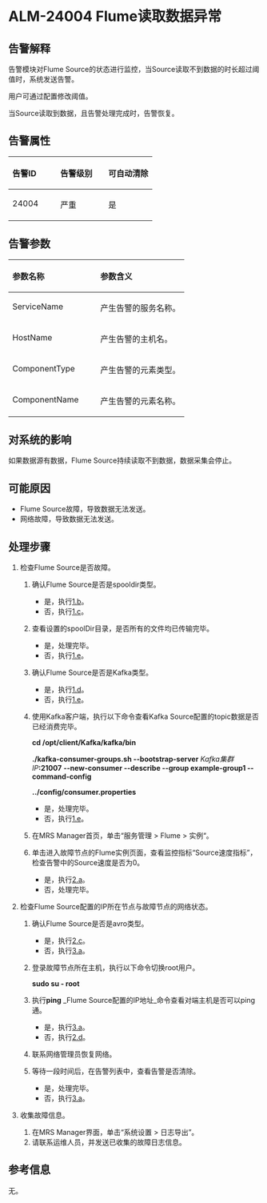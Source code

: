# ALM-24004 Flume读取数据异常<a name="ZH-CN_TOPIC_0093195085"></a>

## 告警解释<a name="zh-cn_topic_0054336022_section19665522175625"></a>

告警模块对Flume Source的状态进行监控，当Source读取不到数据的时长超过阈值时，系统发送告警。

用户可通过配置修改阈值。

当Source读取到数据，且告警处理完成时，告警恢复。

## 告警属性<a name="zh-cn_topic_0054336022_section42254989175625"></a>

<a name="zh-cn_topic_0054336022_table102091175625"></a>
<table><thead align="left"><tr id="zh-cn_topic_0054336022_row31905194175625"><th class="cellrowborder" valign="top" width="33.33333333333333%" id="mcps1.1.4.1.1"><p id="zh-cn_topic_0054336022_p34183898175625"><a name="zh-cn_topic_0054336022_p34183898175625"></a><a name="zh-cn_topic_0054336022_p34183898175625"></a><strong id="zh-cn_topic_0054336022_b39219631175625"><a name="zh-cn_topic_0054336022_b39219631175625"></a><a name="zh-cn_topic_0054336022_b39219631175625"></a>告警ID</strong></p>
</th>
<th class="cellrowborder" valign="top" width="33.33333333333333%" id="mcps1.1.4.1.2"><p id="zh-cn_topic_0054336022_p22673543175625"><a name="zh-cn_topic_0054336022_p22673543175625"></a><a name="zh-cn_topic_0054336022_p22673543175625"></a><strong id="zh-cn_topic_0054336022_b2735300175625"><a name="zh-cn_topic_0054336022_b2735300175625"></a><a name="zh-cn_topic_0054336022_b2735300175625"></a>告警级别</strong></p>
</th>
<th class="cellrowborder" valign="top" width="33.33333333333333%" id="mcps1.1.4.1.3"><p id="zh-cn_topic_0054336022_p20232782175625"><a name="zh-cn_topic_0054336022_p20232782175625"></a><a name="zh-cn_topic_0054336022_p20232782175625"></a><strong id="zh-cn_topic_0054336022_b47877317175625"><a name="zh-cn_topic_0054336022_b47877317175625"></a><a name="zh-cn_topic_0054336022_b47877317175625"></a>可自动清除</strong></p>
</th>
</tr>
</thead>
<tbody><tr id="zh-cn_topic_0054336022_row52857467175625"><td class="cellrowborder" valign="top" width="33.33333333333333%" headers="mcps1.1.4.1.1 "><p id="zh-cn_topic_0054336022_p9444863162919"><a name="zh-cn_topic_0054336022_p9444863162919"></a><a name="zh-cn_topic_0054336022_p9444863162919"></a>24004</p>
</td>
<td class="cellrowborder" valign="top" width="33.33333333333333%" headers="mcps1.1.4.1.2 "><p id="zh-cn_topic_0054336022_p26836421162919"><a name="zh-cn_topic_0054336022_p26836421162919"></a><a name="zh-cn_topic_0054336022_p26836421162919"></a>严重</p>
</td>
<td class="cellrowborder" valign="top" width="33.33333333333333%" headers="mcps1.1.4.1.3 "><p id="zh-cn_topic_0054336022_p26266529162919"><a name="zh-cn_topic_0054336022_p26266529162919"></a><a name="zh-cn_topic_0054336022_p26266529162919"></a>是</p>
</td>
</tr>
</tbody>
</table>

## 告警参数<a name="zh-cn_topic_0054336022_section27218191175625"></a>

<a name="zh-cn_topic_0054336022_table57189892175625"></a>
<table><thead align="left"><tr id="zh-cn_topic_0054336022_row20832688175625"><th class="cellrowborder" valign="top" width="50%" id="mcps1.1.3.1.1"><p id="zh-cn_topic_0054336022_p9726186175625"><a name="zh-cn_topic_0054336022_p9726186175625"></a><a name="zh-cn_topic_0054336022_p9726186175625"></a><strong id="zh-cn_topic_0054336022_b20426813175625"><a name="zh-cn_topic_0054336022_b20426813175625"></a><a name="zh-cn_topic_0054336022_b20426813175625"></a>参数名称</strong></p>
</th>
<th class="cellrowborder" valign="top" width="50%" id="mcps1.1.3.1.2"><p id="zh-cn_topic_0054336022_p43959148175625"><a name="zh-cn_topic_0054336022_p43959148175625"></a><a name="zh-cn_topic_0054336022_p43959148175625"></a><strong id="zh-cn_topic_0054336022_b60088019175625"><a name="zh-cn_topic_0054336022_b60088019175625"></a><a name="zh-cn_topic_0054336022_b60088019175625"></a>参数含义</strong></p>
</th>
</tr>
</thead>
<tbody><tr id="zh-cn_topic_0054336022_row35291346175625"><td class="cellrowborder" valign="top" width="50%" headers="mcps1.1.3.1.1 "><p id="zh-cn_topic_0054336022_p15769878162931"><a name="zh-cn_topic_0054336022_p15769878162931"></a><a name="zh-cn_topic_0054336022_p15769878162931"></a>ServiceName</p>
</td>
<td class="cellrowborder" valign="top" width="50%" headers="mcps1.1.3.1.2 "><p id="zh-cn_topic_0054336022_p2291730162931"><a name="zh-cn_topic_0054336022_p2291730162931"></a><a name="zh-cn_topic_0054336022_p2291730162931"></a>产生告警的服务名称。</p>
</td>
</tr>
<tr id="zh-cn_topic_0054336022_row54265439175625"><td class="cellrowborder" valign="top" width="50%" headers="mcps1.1.3.1.1 "><p id="zh-cn_topic_0054336022_p60058435162931"><a name="zh-cn_topic_0054336022_p60058435162931"></a><a name="zh-cn_topic_0054336022_p60058435162931"></a>HostName</p>
</td>
<td class="cellrowborder" valign="top" width="50%" headers="mcps1.1.3.1.2 "><p id="zh-cn_topic_0054336022_p32895061162931"><a name="zh-cn_topic_0054336022_p32895061162931"></a><a name="zh-cn_topic_0054336022_p32895061162931"></a>产生告警的主机名。</p>
</td>
</tr>
<tr id="zh-cn_topic_0054336022_row5894265175625"><td class="cellrowborder" valign="top" width="50%" headers="mcps1.1.3.1.1 "><p id="zh-cn_topic_0054336022_p22635261162931"><a name="zh-cn_topic_0054336022_p22635261162931"></a><a name="zh-cn_topic_0054336022_p22635261162931"></a>ComponentType</p>
</td>
<td class="cellrowborder" valign="top" width="50%" headers="mcps1.1.3.1.2 "><p id="zh-cn_topic_0054336022_p21516863162931"><a name="zh-cn_topic_0054336022_p21516863162931"></a><a name="zh-cn_topic_0054336022_p21516863162931"></a>产生告警的元素类型。</p>
</td>
</tr>
<tr id="zh-cn_topic_0054336022_row30712252162928"><td class="cellrowborder" valign="top" width="50%" headers="mcps1.1.3.1.1 "><p id="zh-cn_topic_0054336022_p49428385162931"><a name="zh-cn_topic_0054336022_p49428385162931"></a><a name="zh-cn_topic_0054336022_p49428385162931"></a>ComponentName</p>
</td>
<td class="cellrowborder" valign="top" width="50%" headers="mcps1.1.3.1.2 "><p id="zh-cn_topic_0054336022_p44276286162931"><a name="zh-cn_topic_0054336022_p44276286162931"></a><a name="zh-cn_topic_0054336022_p44276286162931"></a>产生告警的元素名称。</p>
</td>
</tr>
</tbody>
</table>

## 对系统的影响<a name="zh-cn_topic_0054336022_section23922301175625"></a>

如果数据源有数据，Flume Source持续读取不到数据，数据采集会停止。

## 可能原因<a name="zh-cn_topic_0054336022_section58162349175625"></a>

-   Flume Source故障，导致数据无法发送。
-   网络故障，导致数据无法发送。

## 处理步骤<a name="zh-cn_topic_0054336022_section51182191175625"></a>

1.  检查Flume Source是否故障。
    1.  确认Flume Source是否是spooldir类型。
        -   是，执行[1.b](#zh-cn_topic_0054336022_li57424576173633)。
        -   否，执行[1.c](#zh-cn_topic_0054336022_li27889489173633)。

    2.  <a name="zh-cn_topic_0054336022_li57424576173633"></a>查看设置的spoolDir目录，是否所有的文件均已传输完毕。
        -   是，处理完毕。
        -   否，执行[1.e](#zh-cn_topic_0054336022_li20982608173633)。

    3.  <a name="zh-cn_topic_0054336022_li27889489173633"></a>确认Flume Source是否是Kafka类型。
        -   是，执行[1.d](#zh-cn_topic_0054336022_li35944619173633)。
        -   否，执行[1.e](#zh-cn_topic_0054336022_li20982608173633)。

    4.  <a name="zh-cn_topic_0054336022_li35944619173633"></a>使用Kafka客户端，执行以下命令查看Kafka Source配置的topic数据是否已经消费完毕。

        **cd /opt/client/Kafka/kafka/bin**

        **./kafka-consumer-groups.sh --bootstrap-server** _Kafka集群IP_**:21007** **--new-consumer --describe --group example-group1 --command-config**

        **../config/consumer.properties**

        -   是，处理完毕。
        -   否，执行[1.e](#zh-cn_topic_0054336022_li20982608173633)。

    5.  <a name="zh-cn_topic_0054336022_li20982608173633"></a>在MRS Manager首页，单击“服务管理  \>  Flume  \>  实例“。
    6.  单击进入故障节点的Flume实例页面，查看监控指标“Source速度指标”，检查告警中的Source速度是否为0。
        -   是，执行[2.a](#zh-cn_topic_0054336022_li39514043173729)。
        -   否，处理完毕。


2.  检查Flume Source配置的IP所在节点与故障节点的网络状态。
    1.  <a name="zh-cn_topic_0054336022_li39514043173729"></a>确认Flume Source是否是avro类型。
        -   是，执行[2.c](#zh-cn_topic_0054336022_li52369777173729)。
        -   否，执行[3.a](#zh-cn_topic_0054336022_li6457859317381)。

    2.  登录故障节点所在主机，执行以下命令切换root用户。

        **sudo su - root**

    3.  <a name="zh-cn_topic_0054336022_li52369777173729"></a>执行**ping** _Flume Source配置的IP地址_命令查看对端主机是否可以ping通。
        -   是，执行[3.a](#zh-cn_topic_0054336022_li6457859317381)。
        -   否，执行[2.d](#zh-cn_topic_0054336022_li27478632173729)。

    4.  <a name="zh-cn_topic_0054336022_li27478632173729"></a>联系网络管理员恢复网络。
    5.  等待一段时间后，在告警列表中，查看告警是否清除。
        -   是，处理完毕。
        -   否，执行[3.a](#zh-cn_topic_0054336022_li6457859317381)。


3.  收集故障信息。
    1.  <a name="zh-cn_topic_0054336022_li6457859317381"></a>在MRS Manager界面，单击“系统设置 \> 日志导出”。
    2.  请联系运维人员，并发送已收集的故障日志信息。


## 参考信息<a name="zh-cn_topic_0054336022_section20269844175625"></a>

无。

